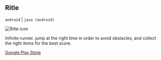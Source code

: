 ## Ritle

`android` | `java (android)`

<img id="icon" src="../images/icon_ritle.png" alt="Ritle icon"/>

Infinite runner. jump at the right time in order to avoid obstacles, and
collect the right items for the best score.

<a class="button" href="https://play.google.com/store/apps/details?id=com.darkdimension.ritle_run">Google Play Store</a>
